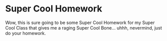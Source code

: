 # Super Cool Homework
Wow, this is sure going to be some Super Cool Homework for my Super Cool Class that gives me a raging Super Cool Bone... uhhh, nevermind, just do your homework.
